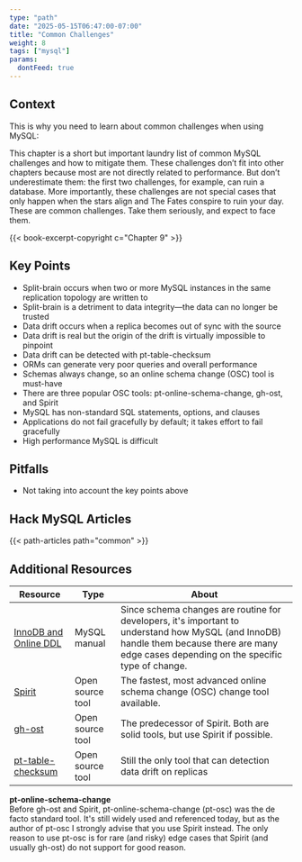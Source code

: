 ```yaml
---
type: "path"
date: "2025-05-15T06:47:00-07:00"
title: "Common Challenges"
weight: 8
tags: ["mysql"]
params:
  dontFeed: true
---
```


## Context

This is why you need to learn about common challenges when using MySQL:

<div class="intro">
This chapter is a short but important laundry list of common MySQL challenges and how to mitigate them.
These challenges don’t fit into other chapters because most are not directly related to performance.
But don’t underestimate them: the first two challenges, for example, can ruin a database.
More importantly, these challenges are not special cases that only happen when the stars align and The Fates conspire to ruin your day.
These are common challenges.
Take them seriously, and expect to face them.

{{< book-excerpt-copyright c="Chapter 9" >}}
</div>

## Key Points

* Split-brain occurs when two or more MySQL instances in the same replication topology are written to
* Split-brain is a detriment to data integrity&mdash;the data can no longer be trusted
* Data drift occurs when a replica becomes out of sync with the source
* Data drift is real but the origin of the drift is virtually impossible to pinpoint
* Data drift can be detected with pt-table-checksum
* ORMs can generate very poor queries and overall performance
* Schemas always change, so an online schema change (OSC) tool is must-have
* There are three popular OSC tools: pt-online-schema-change, gh-ost, and Spirit
* MySQL has non-standard SQL statements, options, and clauses
* Applications do not fail gracefully by default; it takes effort to fail gracefully
* High performance MySQL is difficult

## Pitfalls

* Not taking into account the key points above

## Hack MySQL Articles

{{< path-articles path="common" >}}

## Additional Resources

| Resource | Type | About |
|----------|------|-------|
|[InnoDB and Online DDL](https://dev.mysql.com/doc/refman/en/innodb-online-ddl.html)|MySQL manual|Since schema changes are routine for developers, it's important to understand how MySQL (and InnoDB) handle them because there are many edge cases depending on the specific type of change.|
|[Spirit](https://github.com/block/spirit)|Open source tool|The fastest, most advanced online schema change (OSC) change tool available.|
|[gh-ost](https://github.com/github/gh-ost)|Open source tool|The predecessor of Spirit. Both are solid tools, but use Spirit if possible.|
|[pt-table-checksum](https://docs.percona.com/percona-toolkit/pt-table-checksum.html)|Open source tool|Still the only tool that can detection data drift on replicas|

<div class="note">
<b>pt-online-schema-change</b><br>
Before gh-ost and Spirit, pt-online-schema-change (pt-osc) was the de facto standard tool.
It's still widely used and referenced today, but as the author of pt-osc I strongly advise that you use Spirit instead.
The only reason to use pt-osc is for rare (and risky) edge cases that Spirit (and usually gh-ost) do not support for good reason.
</div>

